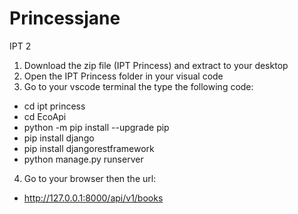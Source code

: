 # Princessjane
IPT 2
1. Download the zip file (IPT Princess) and extract to your desktop 
2. Open the IPT Princess folder in your visual code
3. Go to your vscode terminal the type the following code: 
  - cd ipt princess
  - cd EcoApi
  - python -m pip install --upgrade pip
  - pip install django
  - pip install djangorestframework
  - python manage.py runserver
4. Go to your browser then the url:
  - http://127.0.0.1:8000/api/v1/books
